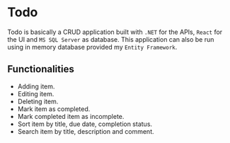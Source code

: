 # Todo

Todo is basically a CRUD application built with `.NET` for the APIs, `React` for the UI and `MS SQL Server` as database. This application can also be run using in memory database provided my `Entity Framework`.

## Functionalities

-  Adding item.
-  Editing item.
-  Deleting item.
-  Mark item as completed.
-  Mark completed item as incomplete.
-  Sort item by title, due date, completion status.
-  Search item by title, description and comment.
